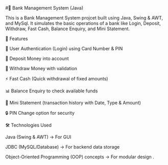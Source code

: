 #🏦 Bank Management System (Java)

This is a Bank Management System projcet built using Java, Swing & AWT, and MySql.
It simulates the basic operations of a bank like Login, Deposit, Withdraw, Fast Cash, Balance Enquiry, and Mini Statement.

📌 Features

🔑 User Authentication (Login) using Card Number & PIN

🏦 Deposit Money into account

💸 Withdraw Money with validation

⚡ Fast Cash (Quick withdrawal of fixed amounts)

📊 Balance Enquiry to check available funds

📜 Mini Statement (transaction history with Date, Type & Amount)

🔒 PIN Change option for security


🛠️ Technologies Used

Java (Swing & AWT) → For GUI

JDBC (MySQL/Database) → For backend data storage

Object-Oriented Programming (OOP) concepts → For modular design .
